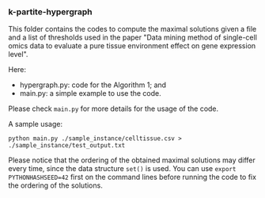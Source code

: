 ### k-partite-hypergraph

This folder contains the codes to compute the maximal solutions given a file and a list of thresholds used in the paper "Data mining method of single-cell omics data to evaluate a pure tissue environment effect on gene expression level".

Here:
- hypergraph.py: code for the Algorithm 1; and
- main.py: a simple example to use the code.

Please check `main.py` for more details for the usage of the code.

A sample usage:

```
python main.py ./sample_instance/celltissue.csv > ./sample_instance/test_output.txt
```

Please notice that the ordering of the obtained maximal solutions may differ every time,
since the data structure `set()` is used.
You can use `export PYTHONHASHSEED=42` first on the command lines before running the code to fix the ordering of the solutions.

